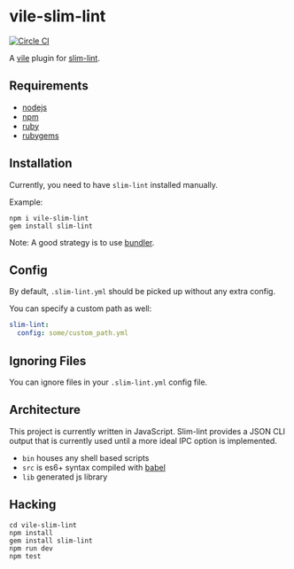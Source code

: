 # vile-slim-lint

[![Circle CI](https://circleci.com/gh/brentlintner/vile-slim-lint.svg?style=svg&circle-token=1f9abaf70a595024e47e9f5163e4bc7cca2a4fad)](https://circleci.com/gh/brentlintner/vile-slim-lint)

A [vile](http://github.com/brentlintner/vile) plugin for
[slim-lint](https://github.com/sds/slim-lint).

## Requirements

- [nodejs](http://nodejs.org)
- [npm](http://npmjs.org)
- [ruby](http://ruby-lang.org)
- [rubygems](http://rubygems.org)

## Installation

Currently, you need to have `slim-lint` installed manually.

Example:

    npm i vile-slim-lint
    gem install slim-lint

Note: A good strategy is to use [bundler](http://bundler.io).

## Config

By default, `.slim-lint.yml` should be picked up without any
extra config.

You can specify a custom path as well:

```yml
slim-lint:
  config: some/custom_path.yml
```

## Ignoring Files

You can ignore files in your `.slim-lint.yml` config file.

## Architecture

This project is currently written in JavaScript. Slim-lint provides
a JSON CLI output that is currently used until a more ideal
IPC option is implemented.

- `bin` houses any shell based scripts
- `src` is es6+ syntax compiled with [babel](https://babeljs.io)
- `lib` generated js library

## Hacking

    cd vile-slim-lint
    npm install
    gem install slim-lint
    npm run dev
    npm test
